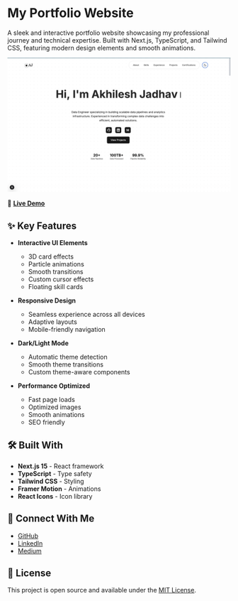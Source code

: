 # My Portfolio Website

A sleek and interactive portfolio website showcasing my professional journey and technical expertise. Built with Next.js, TypeScript, and Tailwind CSS, featuring modern design elements and smooth animations.

![Portfolio Preview](/Porfolio.png)

🔗 **[Live Demo](https://akhileshjadhav.info/)**

## ✨ Key Features

- **Interactive UI Elements**
  - 3D card effects
  - Particle animations
  - Smooth transitions
  - Custom cursor effects
  - Floating skill cards

- **Responsive Design**
  - Seamless experience across all devices
  - Adaptive layouts
  - Mobile-friendly navigation

- **Dark/Light Mode**
  - Automatic theme detection
  - Smooth theme transitions
  - Custom theme-aware components

- **Performance Optimized**
  - Fast page loads
  - Optimized images
  - Smooth animations
  - SEO friendly

## 🛠️ Built With

- **Next.js 15** - React framework
- **TypeScript** - Type safety
- **Tailwind CSS** - Styling
- **Framer Motion** - Animations
- **React Icons** - Icon library

## 🔗 Connect With Me

- [GitHub](https://github.com/asJ26)
- [LinkedIn](https://www.linkedin.com/in/akhilesh-s-jadhav/)
- [Medium](https://medium.com/@akhileshjadhav26)

## 📄 License

This project is open source and available under the [MIT License](LICENSE).
